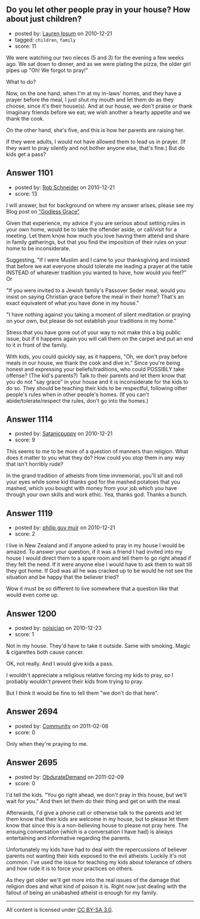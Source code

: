 ## Do you let other people pray in your house? How about just children?

- posted by: [Lauren Ipsum](https://stackexchange.com/users/-1/71-lauren-ipsum) on 2010-12-21
- tagged: `children`, `family`
- score: 11

We were watching our two nieces (5 and 3) for the evening a few weeks ago. We sat down to dinner, and as we were plating the pizza, the older girl pipes up "Oh! We forgot to pray!"

What to do?

Now, on the one hand, when I'm at my in-laws' homes, and they have a prayer before the meal, I just shut my mouth and let them do as they choose, since it's their house(s). And at our house, we don't praise or thank imaginary friends before we eat; we wish another a hearty appetite and we thank the cook.

On the other hand, she's five, and this is how her parents are raising her.

If they were adults, I would not have allowed them to lead us in prayer. (If they want to pray silently and not bother anyone else, that's fine.) But do kids get a pass? 


## Answer 1101

- posted by: [Rob Schneider](https://stackexchange.com/users/-1/149-rob-schneider) on 2010-12-21
- score: 13

<p>I will answer, but for background on where my answer arises, please see my Blog post on <a href="http://seeingthinkingknowing.blogspot.com/2008/08/godless-grace.html" rel="nofollow">"Godless Grace"</a></p>

<p>Given that experience, my advice if you are serious about setting rules in your own home, would be to take the offender aside, or call/visit for a meeting.  Let them know how much you love having them attend and share in family gatherings, but that you find the imposition of their rules on your home to be inconsiderate. </p>

<p>Suggesting, "If I were Muslim and I came to your thanksgiving and insisted that before we eat everyone should tolerate me leading a prayer at the table INSTEAD of whatever tradition you wanted to have, how would you feel?"  Or</p>

<p>"If you were invited to a Jewish family's Passover Seder meal, would you insist on saying Christian grace before the meal in their home?  That's an exact equivalent of what you have done in my house."</p>

<p>"I have nothing against you taking a moment of silent meditation or praying on your own, but please do not establish your traditions in my home."</p>

<p>Stress that you have gone out of your way to not make this a big public issue, but if it happens again you will call them on the carpet and put an end to it in front of the family.</p>

<p>With kids, you could quickly say, as it happens, "Oh, we don't pray before meals in our house, we thank the cook and dive in." Since you're being honest and expressing your beliefs/traditions, who could POSSIBLY take offense? (The kid's parents?) Talk to their parents and let them know that you do not "say grace" in your house and it is inconsiderate for the kids to do so.  They should be teaching their kids to be respectful, following other people's rules when in other people's homes. (If you can't abide/tolerate/respect the rules, don't go into the homes.)</p>



## Answer 1114

- posted by: [Satanicpuppy](https://stackexchange.com/users/-1/169-satanicpuppy) on 2010-12-21
- score: 9

This seems to me to be more of a question of manners than religion. What does it matter to you what they do? How could you *stop* them in any way that isn't horribly rude? 

In the grand tradition of atheists from time immemorial, you'll sit and roll your eyes while some kid thanks god for the mashed potatoes that you mashed, which you bought with money from your job which you have through your own skills and work ethic. Yea, thanks god. Thanks a bunch.




## Answer 1119

- posted by: [philip guy muir](https://stackexchange.com/users/-1/182-philip-guy-muir) on 2010-12-21
- score: 2

I live in New Zealand and if anyone asked to pray in my house I would be amazed. To answer your question, if it was a friend I had invited into my house I would direct them to a spare room and tell them to go right ahead if they felt the need. If it were anyone else I would have to ask them to wait till they got home. If God was all he was cracked up to be would he not see the situation and be happy that the believer tried?

Wow it must be so different to live somewhere that a question like that would even come up.


## Answer 1200

- posted by: [noisician](https://stackexchange.com/users/-1/90-noisician) on 2010-12-23
- score: 1

Not in my house. They'd have to take it outside. Same with smoking. Magic & cigarettes both cause cancer.

OK, not really. And I would give kids a pass. 

I wouldn't appreciate a religious relative forcing my kids to pray, so I probably wouldn't prevent their kids from trying to pray.

But I think it would be fine to tell them "we don't do that here".


## Answer 2694

- posted by: [Community](https://stackexchange.com/users/-1/-1-community) on 2011-02-08
- score: 0

Only when they're praying to me.


## Answer 2695

- posted by: [ObdurateDemand](https://stackexchange.com/users/-1/524-obduratedemand) on 2011-02-09
- score: 0

I'd tell the kids. "You go right ahead, we don't pray in this house, but we'll wait for you."  And then let them do their thing and get on with the meal.

Afterwards, I'd give a phone call or otherwise talk to the parents and let them know that their kids are welcome in my house, but to please let them know that since this is a non-believing house to please not pray here.  The ensuing conversation (which is a conversation I have had) is always entertaining and informative regarding the parents.

Unfortunately my kids have had to deal with the repercussions of believer parents not wanting their kids exposed to the evil atheists.  Luckily it's not common.  I've used the issue for teaching my kids about tolerance of others and how rude it is to force your practices on others.

As they get older we'll get more into the real issues of the damage that religion does and what kind of poison it is.  Right now just dealing with the fallout of being an unabashed atheist is enough for my family.



---

All content is licensed under [CC BY-SA 3.0](https://creativecommons.org/licenses/by-sa/3.0/).
